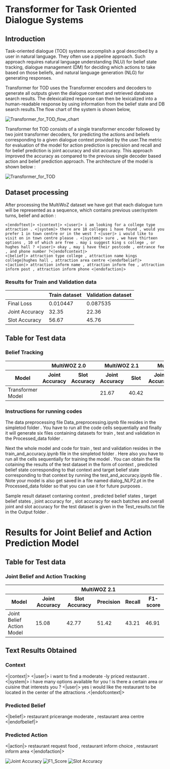 ﻿# Transformer for Task Oriented Dialogue Systems

## Introduction
Task-oriented dialogue (TOD) systems accomplish a goal described 
by a user in natural language. They often use a pipeline approach. 
Such approach requires natural language understanding (NLU) for belief state tracking, 
dialogue management (DM) for deciding which actions to take based on those beliefs, 
and natural language generation (NLG) for generating responses.

 Transformer for TOD uses the Transformer encoders and decoders to generate all outputs given the dialogue context and retrieved database search results. The delexicalized response can then be lexicalized into a human-readable response by using information from the belief state and DB search results.The flow chart of the system is shown below,

 <img src="TOD_final.png" alt="Transformer_for_TOD_flow_chart">

 Transformer fot TOD consists of a single transformer encoder followed by two joint transformer decoders, for predicting the actions and beliefs corresponding to a given dialogue context provided by the user.The metric for evaluation of the model for action prediction is precision and recall and for belief prediction is joint accuracy and slot accuracy. This approach improved the accuracy as compared to the previous single decoder based action and belief prediction approach. The architecture of the model is shown below :

<img src="Transformer.PNG" alt="Transformer_for_TOD">

## Dataset processing
After processing the MultiWoZ dataset we have got that each dialogue turn will be represented as a sequence, which contains previous user/system turns, belief and action :

```
<|endoftext|> <|context|> <|user|> i am looking for a college type attraction . <|system|> there are 18 colleges i have found , would you prefer 1 in town centre or in the west ? <|user|> i would like to visit on in town centre please . <|system|> sure , we have thirteen options , 10 of which are free . may i suggest king s college , or hughes hall ? <|user|> okay , may i have their postcode , entrance fee , and phone number ?<|endofcontext|> 
<|belief|> attraction type college , attraction name kings college|hughes hall , attraction area centre <|endofbelief|> 
<|action|> attraction inform name , attraction inform fee , attraction inform post , attraction inform phone <|endofaction|>

```

<h3>Results for Train and Validation data</h3>
<div class="datagrid" style="width:500px;">
<table>
<thead><tr><th></th><th>Train dataset</th><th>Validation dataset</th></tr></thead>
<tbody>
<tr><td> Final Loss </td><td>0.010447</td><td>0.087535</td></tr>
<tr><td> Joint Accuracy </td><td>32.35</td><td>22.36</td></tr>
<tr><td> Slot Accuracy </td><td>56.67</td><td>45.76</td></tr>
</tbody>
</table>
</div>

<h2>Table for Test data</h2>
<h3>Belief Tracking</h3>
<div class="datagrid" style="width:500px;">
<table>
<thead><tr><th></th><th colspan="2">MultiWOZ 2.0</th><th colspan="2">MultiWOZ 2.1</th><th colspan="2">MultiWOZ 2.2</th></tr></thead>
<thead><tr><th>Model</th><th>Joint Accuracy</th><th>Slot Accuracy</th><th>Joint Accuracy</th><th>Slot</th><th>Joint Accuracy</th><th>Slot Accuracy</th></tr></thead>
<tbody>
<tr><td> Transformer Model </td><td></td><td></td><td>21.67</td><td>40.42</td><td></td><td></td></tr>
</tbody>
</table>
</div>

<h3>Instructions for running codes</h3>

The data preprocessing file Data_preprocessing.ipynb file resides in the simpletod folder . You have to run all the code cells sequentially and finally it will generate six files containing datasets for train , test and validation in the Processed_data folder .

Next the whole model and code for train , test and validation resides in the train_and_accuracy.ipynb file in the simpletod folder . Here also you have to run all the cells sequentially for training the model . You can obtain the file cotaining the results of the test dataset in the form of context , predicted belief state corresponding to that context and target belief state corresponding to that context by running the test_and_accuracy.ipynb file . Note your model is also get saved in a file named dialog_NLP2.pt in the Processed_data folder so that you can use it for future purposes .  

Sample result dataset contaning context , predicted belief states , target belief states , joint accuracy for , slot accuracy for each batches and overall joint and slot accuracy for the test dataset is given in the Test_results.txt file in the Output folder .

<h1>Results for Joint Belief and Action Prediction Model</h1>


<h2>Table for Test data</h2>
<h3>Joint Belief and Action Tracking</h3>
<div class="datagrid" style="width:500px;">
<table>
<thead><tr><th></th><th colspan="5">MultiWOZ 2.1</th></tr></thead>
<thead><tr><th>Model</th><th>Joint Accuracy</th><th>Slot Accuracy</th><th>Precision</th><th>Recall</th><th>F1-score</th></tr></thead>
<tbody>
<tr><td> Joint Belief Action Model </td><td>15.08</td><td>42.77</td><td>51.42</td><td>43.21</td><td>46.91</td></tr>
</tbody>
</table>
</div>

<h2>Text Results Obtained</h2>
<h3>Context</h3>

<|context|> <|user|> i want to find a moderate -ly priced restaurant . <|system|> i have many options available for you ! is there a certain area or cuisine that interests you ? <|user|> yes i would like the restaurant to be located in the center of the attractions .<|endofcontext|>

<h3>Predicted Belief</h3>

<|belief|> restaurant pricerange moderate , restaurant area centre <|endofbelief|>

<h3>Predicted Action</h3>

<|action|> restaurant request food , restaurant inform choice , restaurant inform area <|endofaction|>


<img src="Joint_acc.PNG" alt="Joint Accuracy">
<img src="F1_score.PNG" alt="F1_Score">
<img src="Slt_acc.PNG" alt="Slot Accuracy">